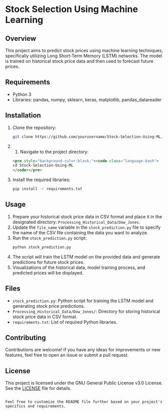 # Stock Selection Using Machine Learning

## Overview

This project aims to predict stock prices using machine learning techniques, specifically utilizing Long Short-Term Memory (LSTM) networks. The model is trained on historical stock price data and then used to forecast future prices.

## Requirements

- Python 3
- Libraries: pandas, numpy, sklearn, keras, matplotlib, pandas_datareader

## Installation

1. Clone the repository:
   ```bash
   git clone https://github.com/yourusername/Stock-Selection-Using-ML.git
   ```
2. 1. Navigate to the project directory:

   ```html
   <pre style="background-color:black;"><code class="language-bash">
   cd Stock-Selection-Using-ML
   </code></pre>
   ```

3. Install the required libraries:
   ```bash
   pip install -r requirements.txt
   ```

## Usage

1. Prepare your historical stock price data in CSV format and place it in the designated directory: `Processing_Historical_Data/Dow_Jones`.
2. Update the `file_name` variable in the `stock_prediction.py` file to specify the name of the CSV file containing the data you want to analyze.
3. Run the `stock_prediction.py` script:
   ```bash
   python stock_prediction.py
   ```
4. The script will train the LSTM model on the provided data and generate predictions for future stock prices.
5. Visualizations of the historical data, model training process, and predicted prices will be displayed.

## Files

- `stock_prediction.py`: Python script for training the LSTM model and generating stock price predictions.
- `Processing_Historical_Data/Dow_Jones/`: Directory for storing historical stock price data in CSV format.
- `requirements.txt`: List of required Python libraries.

## Contributing

Contributions are welcome! If you have any ideas for improvements or new features, feel free to open an issue or submit a pull request.

## License

This project is licensed under the GNU General Public License v3.0 License. See the [LICENSE](LICENSE) file for details.

```

Feel free to customize the README file further based on your project's specifics and requirements.
```
